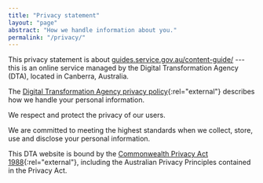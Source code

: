 ```yaml
---
title: "Privacy statement"
layout: "page"
abstract: "How we handle information about you."
permalink: "/privacy/"
---
```


This privacy statement is about [guides.service.gov.au/content-guide/](http://guides.service.gov.au/content-guide/) --- this is an online service managed by the Digital Transformation Agency (DTA), located in Canberra, Australia.

The [Digital Transformation Agency privacy policy](https://www.dta.gov.au/privacy-statement/){:rel="external"} describes how we handle your personal information.

We respect and protect the privacy of our users.

We are committed to meeting the highest standards when we collect, store, use and disclose your personal information.

This DTA website is bound by the [Commonwealth Privacy Act 1988](https://www.legislation.gov.au/Series/C2004A03712){:rel="external"}, including the Australian Privacy Principles contained in the Privacy Act.
